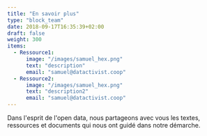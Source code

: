 ```yaml
---
title: "En savoir plus"
type: "block_team"
date: 2018-09-17T16:35:39+02:00
draft: false
weight: 300
items:
  - Ressource1:
      image: "/images/samuel_hex.png"
      text: "description"
      email: "samuel@datactivist.coop"
  - Ressource2:
      image: "/images/samuel_hex.png"
      text: "description2"
      email: "samuel@datactivist.coop"
---
```


Dans l'esprit de l'open data, nous partageons avec vous les textes, ressources et documents qui nous ont guidé dans notre démarche.